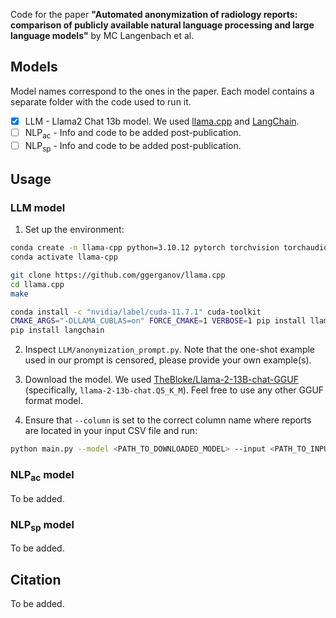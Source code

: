 Code for the paper **"Automated anonymization of radiology reports: comparison of publicly available natural language processing and large language models"** by MC Langenbach et al.

## Models

Model names correspond to the ones in the paper. Each model contains a separate folder with the code used to run it.

- [x] LLM - Llama2 Chat 13b model. We used [llama.cpp](https://github.com/ggerganov/llama.cpp) and [LangChain](https://github.com/langchain-ai/langchain).
- [ ] NLP<sub>ac</sub> - Info and code to be added post-publication.
- [ ] NLP<sub>sp</sub> - Info and code to be added post-publication.

## Usage

### LLM model

1. Set up the environment:
```bash
conda create -n llama-cpp python=3.10.12 pytorch torchvision torchaudio pytorch-cuda=11.7 -c pytorch -c nvidia
conda activate llama-cpp

git clone https://github.com/ggerganov/llama.cpp
cd llama.cpp
make

conda install -c "nvidia/label/cuda-11.7.1" cuda-toolkit
CMAKE_ARGS="-DLLAMA_CUBLAS=on" FORCE_CMAKE=1 VERBOSE=1 pip install llama-cpp-python --force-reinstall --upgrade --no-cache-dir --verbose
pip install langchain
```

2. Inspect `LLM/anonymization_prompt.py`. Note that the one-shot example used in our prompt is censored, please provide your own example(s).

3. Download the model. We used [TheBloke/Llama-2-13B-chat-GGUF](https://huggingface.co/TheBloke/Llama-2-13B-chat-GGUF) (specifically, `llama-2-13b-chat.Q5_K_M`). Feel free to use any other GGUF format model.

4. Ensure that `--column` is set to the correct column name where reports are located in your input CSV file and run:
```bash
python main.py --model <PATH_TO_DOWNLOADED_MODEL> --input <PATH_TO_INPUT_CSV> --output <PATH_TO_OUTPUT_CSV> --column <REPORT_COLUMN_NAME>
```

### NLP<sub>ac</sub> model
To be added.

### NLP<sub>sp</sub> model
To be added.

## Citation
To be added.
